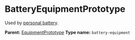 # BatteryEquipmentPrototype

Used by [personal battery](https://wiki.factorio.com/Personal_battery).

**Parent:** [EquipmentPrototype](EquipmentPrototype.md)
**Type name:** `battery-equipment`

